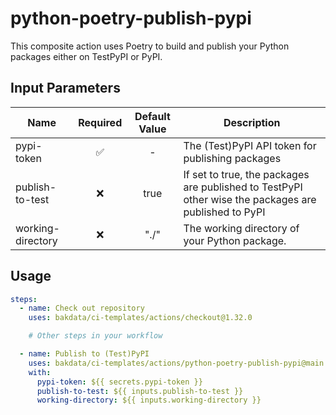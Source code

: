 # python-poetry-publish-pypi

This composite action uses Poetry to build and publish your Python packages either on TestPyPI or PyPI.

## Input Parameters

| Name              | Required | Default Value | Description                                                                                          |
| ----------------- | :------: | :-----------: | ---------------------------------------------------------------------------------------------------- |
| pypi-token        |    ✅     |       -       | The (Test)PyPI API token for publishing packages                                                     |
| publish-to-test   |    ❌     |     true      | If set to true, the packages are published to TestPyPI other wise the packages are published to PyPI |
| working-directory |    ❌     |     "./"      | The working directory of your Python package.                                                        |

## Usage

```yaml
steps:
  - name: Check out repository
    uses: bakdata/ci-templates/actions/checkout@1.32.0

    # Other steps in your workflow

  - name: Publish to (Test)PyPI
    uses: bakdata/ci-templates/actions/python-poetry-publish-pypi@main
    with:
      pypi-token: ${{ secrets.pypi-token }}
      publish-to-test: ${{ inputs.publish-to-test }}
      working-directory: ${{ inputs.working-directory }}
```
